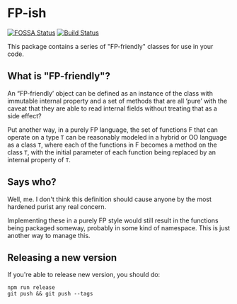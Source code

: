 # FP-ish
[![FOSSA Status](https://app.fossa.com/api/projects/custom%2B19593%2Fgit%40github.com%3Adancrumb%2Ffpish.git.svg?type=shield)](https://app.fossa.com/projects/custom%2B19593%2Fgit%40github.com%3Adancrumb%2Ffpish.git?ref=badge_shield)
[![Build Status](https://app.travis-ci.com/dancrumb/fpish.svg?branch=main)](https://app.travis-ci.com/dancrumb/fpish)


This package contains a series of "FP-friendly" classes for use in your code.

## What is "FP-friendly"?

An “FP-friendly’ object can be defined as an instance of the class with immutable internal property and a set of methods that are all ‘pure’ with the caveat that they are able to read internal fields without treating that as a side effect?

Put another way, in a purely FP language, the set of functions F that can operate on a type `T` can be reasonably modeled in a hybrid or OO language as a class `T`, where each of the functions in F becomes a method on the class `T`, with the initial parameter of each function being replaced by an internal property of `T`.

## Says who?

Well, me. I don't think this definition should cause anyone by the most hardened purist any real concern.

Implementing these in a purely FP style would still result in the functions being packaged someway, probably in some kind of namespace. This is just another way to manage this.

## Releasing a new version

If you're able to release new version, you should do:

```
npm run release
git push && git push --tags
```

